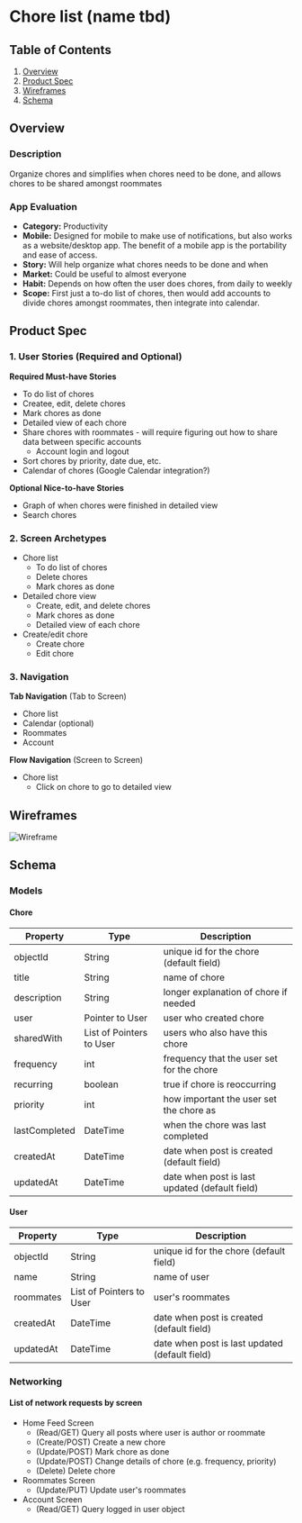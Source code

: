 # Chore list (name tbd)

## Table of Contents
1. [Overview](#Overview)
1. [Product Spec](#Product-Spec)
1. [Wireframes](#Wireframes)
2. [Schema](#Schema)

## Overview
### Description
Organize chores and simplifies when chores need to be done, and allows chores to be shared amongst roommates
### App Evaluation
- **Category:** Productivity
- **Mobile:** Designed for mobile to make use of notifications, but also works as a website/desktop app. The benefit of a mobile app is the portability and ease of access.
- **Story:** Will help organize what chores needs to be done and when
- **Market:** Could be useful to almost everyone
- **Habit:** Depends on how often the user does chores, from daily to weekly
- **Scope:** First just a to-do list of chores, then would add accounts to divide chores amongst roommates, then integrate into calendar.

## Product Spec

### 1. User Stories (Required and Optional)

**Required Must-have Stories**

* To do list of chores
* Createe, edit, delete chores
* Mark chores as done
* Detailed view of each chore
* Share chores with roommates - will require figuring out how to share data between specific accounts
    * Account login and logout
* Sort chores by priority, date due, etc.
* Calendar of chores (Google Calendar integration?)

**Optional Nice-to-have Stories**

* Graph of when chores were finished in detailed view
* Search chores

### 2. Screen Archetypes

* Chore list
   * To do list of chores
   * Delete chores
   * Mark chores as done
* Detailed chore view
   * Create, edit, and delete chores
   * Mark chores as done
   * Detailed view of each chore
* Create/edit chore
   * Create chore
   * Edit chore

### 3. Navigation

**Tab Navigation** (Tab to Screen)

* Chore list 
* Calendar (optional)
* Roommates
* Account


**Flow Navigation** (Screen to Screen)

* Chore list
   * Click on chore to go to detailed view

## Wireframes

![Wireframe](https://i.imgur.com/eP1cVOc.jpg)


## Schema 
### Models
#### Chore

   | Property      | Type     | Description |
   | ------------- | -------- | ------------|
   | objectId      | String   | unique id for the chore (default field) |
   | title         | String   | name of chore |
   | description   | String   | longer explanation of chore if needed |
   | user          | Pointer to User| user who created chore |
   | sharedWith    | List of Pointers to User | users who also have this chore |
   | frequency     | int      | frequency that the user set for the chore |
   | recurring   | boolean  | true if chore is reoccurring |
   | priority      | int      | how important the user set the chore as |
   | lastCompleted | DateTime | when the chore was last completed |
   | createdAt     | DateTime | date when post is created (default field) |
   | updatedAt     | DateTime | date when post is last updated (default field) |

#### User

   | Property      | Type     | Description |
   | ------------- | -------- | ------------|
   | objectId      | String   | unique id for the chore (default field) |
   | name          | String   | name of user |
   | roommates     | List of Pointers to User | user's roommates |
   | createdAt     | DateTime | date when post is created (default field) |
   | updatedAt     | DateTime | date when post is last updated (default field) |

### Networking

#### List of network requests by screen
   - Home Feed Screen
      - (Read/GET) Query all posts where user is author or roommate
      - (Create/POST) Create a new chore
      - (Update/POST) Mark chore as done
      - (Update/POST) Change details of chore (e.g. frequency, priority)
      - (Delete) Delete chore
   - Roommates Screen
      - (Update/PUT) Update user's roommates
   - Account Screen
      - (Read/GET) Query logged in user object
